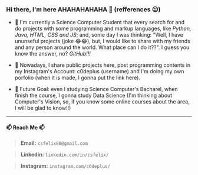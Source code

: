 ### Hi there, I'm here AHAHAHAHAHA 👋 (refferences 😐)

<!--
**CSFelix/CSFelix** is a ✨ _special_ ✨ repository because its `README.md` (this file) appears on your GitHub profile.

Here are some ideas to get you started:

- 🔭 I’m currently working on ...
- 🌱 I’m currently learning ...
- 👯 I’m looking to collaborate on ...
- 🤔 I’m looking for help with ...
- 💬 Ask me about ...
- 📫 How to reach me: ...
- 😄 Pronouns: ...
- ⚡ Fun fact: ...-
-->

* 🌱 I'm currently a Science Computer Student that every search for and do projects with some programming and markup languages, like _Python, Java, HTML, CSS and JS_; and, some day I was thinking: "Well, I have ununseful projects (joke 😂😂), but, I would like to share with my friends and any person around the world. What place can I do it??". I guess you know the answer, no? *GitHub!!!*

* 🤔 Nowadays, I share public projects here, post programming contents in my Instagram's Account: c0deplus (username) and I'm doing my own porfolio (when it is made, I gonna put the link here).

* 💬 Future Goal: even I studying Science Computer's Bacharel, when finish the course, I gonna study Data Science (I'm thinking about Computer's Vision, so, if you know some online courses about the area, I will be glad to know!!)
----

#### 📫 Reach Me 📫

> **Email:** `csfelix08@gmail.com`

> **Linkedin:** `linkedin.com/in/csfelix/`

> **Instagram:** `instagram.com/c0deplus/`

